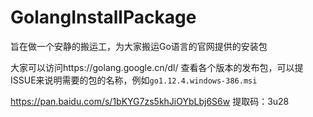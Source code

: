 # GolangInstallPackage

旨在做一个安静的搬运工，为大家搬运Go语言的官网提供的安装包


大家可以访问https://golang.google.cn/dl/ 查看各个版本的发布包，可以提ISSUE来说明需要的包的名称，例如`go1.12.4.windows-386.msi`

https://pan.baidu.com/s/1bKYG7zs5khJiOYbLbj6S6w 提取码：3u28


